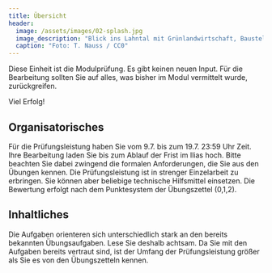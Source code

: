 ```yaml
---
title: Übersicht
header:
  image: /assets/images/02-splash.jpg
  image_description: "Blick ins Lahntal mit Grünlandwirtschaft, Baustelle für Stromtrassen und Regenbogen."
  caption: "Foto: T. Nauss / CC0"
---
```


Diese Einheit ist die Modulprüfung. Es gibt keinen neuen Input. Für die Bearbeitung sollten Sie auf alles, was bisher im Modul vermittelt wurde, zurückgreifen.

Viel Erfolg!

<!--more-->

## Organisatorisches
Für die Prüfungsleistung haben Sie vom 9.7. bis zum 19.7. 23:59 Uhr Zeit. Ihre Bearbeitung laden Sie bis zum Ablauf der Frist im Ilias hoch. Bitte beachten Sie dabei zwingend die formalen Anforderungen, die Sie aus den Übungen kennen. Die Prüfungsleistung ist in strenger Einzelarbeit zu erbringen. Sie können aber beliebige technische Hilfsmittel einsetzen. Die Bewertung erfolgt nach dem Punktesystem der Übungszettel (0,1,2).

<!--
30% der Punkte reichen zum Bestehen.
-->

## Inhaltliches
Die Aufgaben orienteren sich unterschiedlich stark an den bereits bekannten Übungsaufgaben. Lese Sie deshalb achtsam. Da Sie mit den Aufgaben bereits vertraut sind, ist der Umfang der Prüfungsleistung größer als Sie es von den Übungszetteln kennen.
